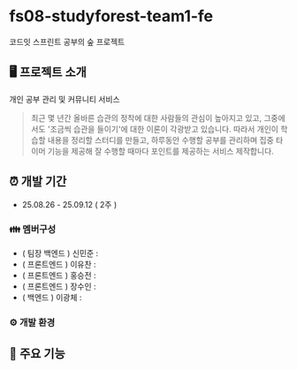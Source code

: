 # fs08-studyforest-team1-fe

코드잇 스프린트 공부의 숲 프로젝트

## 🖥️ 프로젝트 소개

개인 공부 관리 및 커뮤니티 서비스

> 최근 몇 년간 올바른 습관의 정착에 대한 사람들의 관심이 높아지고 있고, 그중에서도 '조금씩 습관을 들이기'에 대한 이론이 각광받고 있습니다. 따라서 개인이 학습할 내용을 정리할 스터디를 만들고, 하루동안 수행할 공부를 관리하며 집중 타이머 기능을 제공해 잘 수행할 때마다 포인트를 제공하는 서비스 제작합니다.

## ⏰ 개발 기간

- 25.08.26 - 25.09.12 ( 2주 )

### 👪 멤버구성

- ( 팀장 백엔드 ) 신민준 :
- ( 프론트엔드 ) 이유찬 :
- ( 프론트엔드 ) 홍승전 :
- ( 프론트엔드 ) 장수인 :
- ( 백엔드 ) 이광체 :

### ⚙️ 개발 환경

## 🚩 주요 기능
